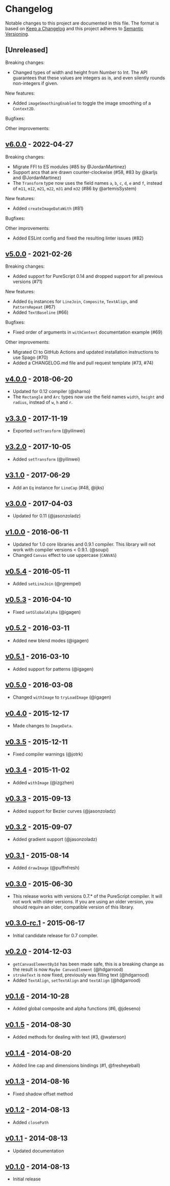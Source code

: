 # Changelog

Notable changes to this project are documented in this file. The format is based on [Keep a Changelog](https://keepachangelog.com/en/1.0.0/) and this project adheres to [Semantic Versioning](https://semver.org/spec/v2.0.0.html).

## [Unreleased]

Breaking changes:
- Changed types of width and height from Number to Int. The API guarantees that these values are integers as is, and even silently rounds non-integers if given.

New features:
- Added `imageSmoothingEnabled` to toggle the image smoothing of a `Context2D`.

Bugfixes:

Other improvements:

## [v6.0.0](https://github.com/purescript-web/purescript-canvas/releases/tag/v6.0.0) - 2022-04-27

Breaking changes:
- Migrate FFI to ES modules (#85 by @JordanMartinez)
- Support arcs that are drawn counter-clockwise (#58, #83 by @karljs and @JordanMartinez)
- The `Transform` type now uses the field names `a`, `b`, `c`, `d`, `e` and `f`, instead of `m11`, `m12`, `m21`, `m22`, `m31` and `m32` (#86 by @artemisSystem)

New features:
- Added `createImageDataWith` (#81)

Bugfixes:

Other improvements:
- Added ESLint config and fixed the resulting linter issues (#82)

## [v5.0.0](https://github.com/purescript-web/purescript-canvas/releases/tag/v5.0.0) - 2021-02-26

Breaking changes:
- Added support for PureScript 0.14 and dropped support for all previous versions (#71)

New features:
- Added `Eq` instances for `LineJoin`, `Composite`, `TextAlign`, and `PatternRepeat` (#67)
- Added `TextBaseline` (#66)

Bugfixes:
- Fixed order of arguments in `withContext` documentation example (#69) 

Other improvements:
- Migrated CI to GitHub Actions and updated installation instructions to use Spago (#70)
- Added a CHANGELOG.md file and pull request template (#73, #74)

## [v4.0.0](https://github.com/purescript-web/purescript-canvas/releases/tag/v4.0.0) - 2018-06-20

- Updated for 0.12 compiler (@sharno)
- The `Rectangle` and `Arc` types now use the field names `width`, `height` and `radius`, instead of `w`, `h` and `r`.

## [v3.3.0](https://github.com/purescript-web/purescript-canvas/releases/tag/v3.3.0) - 2017-11-19

- Exported `setTransform` (@yilinwei)

## [v3.2.0](https://github.com/purescript-web/purescript-canvas/releases/tag/v3.2.0) - 2017-10-05

- Added `setTransform` (@yilinwei)

## [v3.1.0](https://github.com/purescript-web/purescript-canvas/releases/tag/v3.1.0) - 2017-06-29

- Add an `Eq` instance for `LineCap` (#48, @ijks)

## [v3.0.0](https://github.com/purescript-web/purescript-canvas/releases/tag/v3.0.0) - 2017-04-03

- Updated for 0.11 (@jasonzoladz)

## [v1.0.0](https://github.com/purescript-web/purescript-canvas/releases/tag/v1.0.0) - 2016-06-11

- Updated for 1.0 core libraries and 0.9.1 compiler. This library will not work with compiler versions < 0.9.1. (@soupi)
- Changed `Canvas` effect to use uppercase (`CANVAS`)

## [v0.5.4](https://github.com/purescript-web/purescript-canvas/releases/tag/v0.5.4) - 2016-05-11

- Added `setLineJoin` (@rgrempel)

## [v0.5.3](https://github.com/purescript-web/purescript-canvas/releases/tag/v0.5.3) - 2016-04-10

- Fixed `setGlobalAlpha` (@igagen)

## [v0.5.2](https://github.com/purescript-web/purescript-canvas/releases/tag/v0.5.2) - 2016-03-11

- Added new blend modes (@igagen)

## [v0.5.1](https://github.com/purescript-web/purescript-canvas/releases/tag/v0.5.1) - 2016-03-10

- Added support for patterns (@igagen)

## [v0.5.0](https://github.com/purescript-web/purescript-canvas/releases/tag/v0.5.0) - 2016-03-08

- Changed `withImage` to `tryLoadImage` (@igagen)

## [v0.4.0](https://github.com/purescript-web/purescript-canvas/releases/tag/v0.4.0) - 2015-12-17

- Made changes to `ImageData`.

## [v0.3.5](https://github.com/purescript-web/purescript-canvas/releases/tag/v0.3.5) - 2015-12-11

- Fixed compiler warnings (@jotrk)

## [v0.3.4](https://github.com/purescript-web/purescript-canvas/releases/tag/v0.3.4) - 2015-11-02

- Added `withImage` (@izgzhen)

## [v0.3.3](https://github.com/purescript-web/purescript-canvas/releases/tag/v0.3.3) - 2015-09-13

- Added support for Bezier curves (@jasonzoladz)

## [v0.3.2](https://github.com/purescript-web/purescript-canvas/releases/tag/v0.3.2) - 2015-09-07

- Added gradient support (@jasonzoladz)

## [v0.3.1](https://github.com/purescript-web/purescript-canvas/releases/tag/v0.3.1) - 2015-08-14

- Added `drawImage` (@puffnfresh)

## [v0.3.0](https://github.com/purescript-web/purescript-canvas/releases/tag/v0.3.0) - 2015-06-30

- This release works with versions 0.7.\* of the PureScript compiler. It will not work with older versions. If you are using an older version, you should require an older, compatible version of this library.

## [v0.3.0-rc.1](https://github.com/purescript-web/purescript-canvas/releases/tag/v0.3.0-rc.1) - 2015-06-17

- Initial candidate release for 0.7 compiler.

## [v0.2.0](https://github.com/purescript-web/purescript-canvas/releases/tag/v0.2.0) - 2014-12-03

- `getCanvasElementById` has been made safe, this is a breaking change as the result is now `Maybe CanvasElement` (@hdgarrood)
- `strokeText` is now fixed, previously was filling text (@hdgarrood)
- Added `TextAlign`, `setTextAlign` and `textAlign` (@hdgarrood)

## [v0.1.6](https://github.com/purescript-web/purescript-canvas/releases/tag/v0.1.6) - 2014-10-28

- Added global composite and alpha functions (#6, @jdeseno)

## [v0.1.5](https://github.com/purescript-web/purescript-canvas/releases/tag/v0.1.5) - 2014-08-30

- Added methods for dealing with text (#3, @waterson)

## [v0.1.4](https://github.com/purescript-web/purescript-canvas/releases/tag/v0.1.4) - 2014-08-20

- Added line cap and dimensions bindings (#1, @fresheyeball)

## [v0.1.3](https://github.com/purescript-web/purescript-canvas/releases/tag/v0.1.3) - 2014-08-16

- Fixed shadow offset method

## [v0.1.2](https://github.com/purescript-web/purescript-canvas/releases/tag/v0.1.2) - 2014-08-13

- Added `closePath`

## [v0.1.1](https://github.com/purescript-web/purescript-canvas/releases/tag/v0.1.1) - 2014-08-13

- Updated documentation

## [v0.1.0](https://github.com/purescript-web/purescript-canvas/releases/tag/v0.1.0) - 2014-08-13

- Initial release


